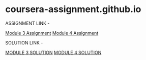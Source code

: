# coursera-assignment.github.io

ASSIGNMENT LINK -

 [Module 3 Assignment](http://bit.ly/1mKZzJ5)
 [Module 4 Assignment](https://github.com/jhu-ep-coursera/fullstack-course4/tree/master/assignments/assignment4)


SOLUTION LINK -

[MODULE 3 SOLUTION](https://learner1234-hope.github.io/coursera-assignment.github.io/module-3-solution/)
[MODULE 4 SOLUTION](https://learner1234-hope.github.io/coursera-assignment.github.io/module-4-solution/)
